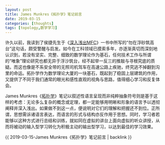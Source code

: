 ```yaml
---
layout: post
title: James Munkres《拓扑学》笔记前言
date: 2019-03-15
categories: [thoughts]
tags: [topology,数学学习]
---
```


许久以前，我读到了侯捷先生于《[深入浅出MFC](https://book.douban.com/subject/1482240/)》一书中所写的“勿在浮砂筑高台”这句话，颇受警醒与启发。如今在工科领域已摸索多年，亦逐渐真切而深刻地认识到，若没有坚实、完整、细致的数学理论作为基石，任何技术工作与所谓的“唯象”理论研究也都无异于浮沙筑台，经不起举一反三的推敲与寻根究底的质疑。而这也像是不系安全带的无照司机驾车在高速公路上疾驰，终究逃不掉翻到沟里的命运。拓扑学作为数学理论大厦的一块基石，既起到了稳固上层建筑的作用，又提供了不同于我们通常的眼光和感性直观的视角与思路，值得细心学习和反复体会。

James Munkres《[拓扑学](https://book.douban.com/subject/1230181/)》笔记以叙述性语言呈现而非纯粹抽象符号则是基于这样的考虑：无论多么复杂的概念或定理，都一定能够用明晰和形象的语言予以透彻阐释并深入浅出。如果做不到这一点，便说明对它们的理解和把握还不到位。正所谓，思想需诉诸语言表达，而语言的形式与结构亦反作用于思想。同时，学习者若能够以这种方式进行总结和训练，就如同在虚拟的讲台上面向虚拟的听众讲授，从而将被动的输入型学习转化为积极主动的输出型学习，以达到最佳的学习效果。

{{ 2019-03-15-James Munkres《拓扑学》笔记前言 | backlink }}
